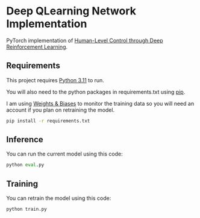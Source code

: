 # Deep QLearning Network Implementation

PyTorch implementation of [Human-Level Control through Deep Reinforcement Learning](https://daiwk.github.io/assets/dqn.pdf).

## Requirements

This project requires [Python 3.11](https://www.python.org/downloads/) to run.

You will also need to the python packages in requirements.txt using [pip](https://pip.pypa.io/en/stable/).

I am using [Weights & Biases](https://wandb.ai/) to monitor the training data so you will need an account if you plan on retraining the model.

```bash
pip install -r requirements.txt
```

## Inference

You can run the current model using this code:
```py
python eval.py
```

## Training

You can retrain the model using this code:
```py
python train.py
```